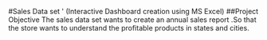#Sales Data set ' (Interactive Dashboard creation using MS Excel)
##Project Objective
The sales data set wants to create an annual sales report .So that the store wants to understand the
 profitable products in states and cities.

